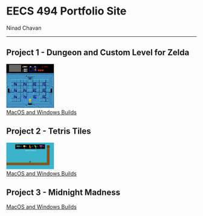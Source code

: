 # EECS 494 Portfolio Site
Ninad Chavan

---
## Project 1 - Dungeon and Custom Level for Zelda
<img src="ZeldaImg.png" alt="ZeldaImage" style="width:25%"><br>
<a href="/eecs494/zelda.zip">MacOS and Windows Builds</a>

## Project 2 - Tetris Tiles
<img src="tetris_tiles.png" alt="tetris_tiles" style="width:25%"><br>
<a href="/eecs494/nchavan-p2-gold.zip">MacOS and Windows Builds</a>

## Project 3 - Midnight Madness
<a href="/eecs494/midnight-builds.zip">MacOS and Windows Builds</a>
